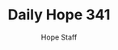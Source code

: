 ---
image: /assets/img/daily-hope-default-artwork.png
title: Daily Hope 341
number: 341
categories:
  - Daily Hope
author: Hope Staff
notes: Daily Hope 341
embed: >-
  <iframe style="border-radius:12px" src="https://open.spotify.com/embed/episode/1nrwgZhsIkfyh2Lasodof3?utm_source=generator" width="100%" height="152" frameBorder="0" allowfullscreen="" allow="autoplay; clipboard-write; encrypted-media; fullscreen; picture-in-picture" loading="lazy"></iframe>
---